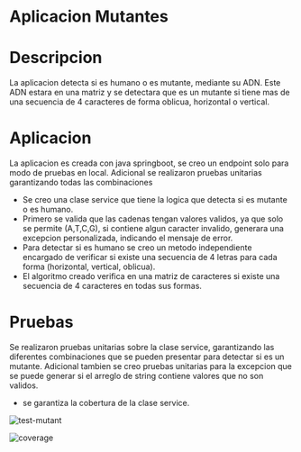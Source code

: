 # Aplicacion Mutantes

# Descripcion

La aplicacion detecta si es humano o es mutante, mediante su ADN.
Este ADN estara en una matriz y se detectara que es un mutante si tiene mas de una secuencia de 4 caracteres de forma oblicua, horizontal o vertical.

# Aplicacion

La aplicacion es creada con java springboot, se creo un endpoint solo para modo de pruebas en local. Adicional se realizaron pruebas unitarias garantizando todas las combinaciones
- Se creo una clase service que tiene la logica que detecta si es mutante o es humano.
- Primero se valida que las cadenas tengan valores validos, ya que solo se permite (A,T,C,G), si contiene algun caracter invalido, generara una excepcion personalizada, indicando el mensaje de error.
- Para detectar si es humano se creo un metodo independiente encargado de verificar si existe una secuencia de 4 letras para cada forma (horizontal, vertical, oblicua).
- El algoritmo creado verifica en una matriz de caracteres si existe una secuencia de 4 caracteres en todas sus formas.

# Pruebas

Se realizaron pruebas unitarias sobre la clase service, garantizando las diferentes combinaciones que se pueden presentar para detectar si es un mutante. Adicional tambien se creo pruebas unitarias para la excepcion que se puede generar si el arreglo de string contiene valores que no son validos.
- se garantiza la cobertura de la clase service.

![test-mutant](https://user-images.githubusercontent.com/7538957/144274521-13d87915-0f22-42bb-bb18-d18b29387e7d.png)

![coverage](https://user-images.githubusercontent.com/7538957/144274687-33c05be0-f5cd-443c-9b4b-ce165ec69b0d.png)

